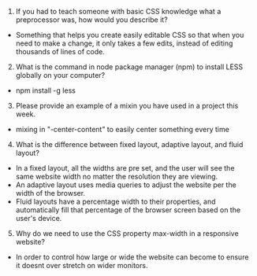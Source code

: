 1. If you had to teach someone with basic CSS knowledge what a preprocessor was, how would you describe it?
- Something that helps you create easily editable CSS so that when you need to make a change, it only takes a few edits, instead of editing thousands of lines of code.

2. What is the command in node package manager (npm) to install LESS globally on your computer?
- npm install -g less

3. Please provide an example of a mixin you have used in a project this week.
- mixing in "-center-content" to easily center something every time

4. What is the difference between fixed layout, adaptive layout, and fluid layout?
- In a fixed layout, all the widths are pre set, and the user will see the same website width no matter the resolution they are viewing.
- An adaptive layout uses media queries to adjust the website per the width of the browser.
- Fluid layouts have a percentage width to their properties, and automatically fill that percentage of the browser screen based on the user's device.

5. Why do we need to use the CSS property max-width in a responsive website?
- In order to control how large or wide the website can become to ensure it doesnt over stretch on wider monitors.